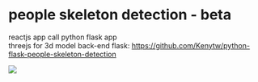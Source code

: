 # people skeleton detection - beta

reactjs app call python flask app<br>
threejs for 3d model
back-end flask: https://github.com/Kenytw/python-flask-people-skeleton-detection

<img src="https://github.com/Kenytw/people-skeleton-detection---beta/assets/131391070/23bcb1ef-c96c-465b-9fe9-be039c31452d">
